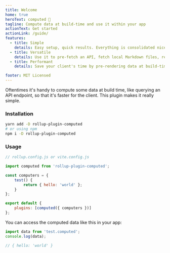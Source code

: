 ```yaml
---
title: Welcome
home: true
heroText: computed 📂
tagline: Compute data at build-time and use it within your app
actionText: Get started
actionLink: /guide/
features:
  - title: Simple
    details: Easy setup, quick results. Everything is consolidated nicely, no more hacky pre-build scripts.
  - title: Versatile
    details: Use it to pre-fetch an API, fetch local Markdown files, render dynamic images, and more!
  - title: Performant
    details: Save your client's time by pre-rendering data at build-time. Only ship what you need using Code Splitting.

footer: MIT Licensed
---
```


Oftentimes it's handy to compute some data at build time, like querying an API endpoint, so that it's faster for the client. This plugin makes it really simple.

### Installation

```bash
yarn add -D rollup-plugin-computed
# or using npm
npm i -D rollup-plugin-computed
```

### Usage

```js
// rollup.config.js or vite.config.js

import computed from 'rollup-plugin-computed';

const computers = {
	test() {
		return { hello: 'world' };
	}
};

export default {
	plugins: [computed({ computers })]
};
```

You can access the computed data like this in your app:

```js
import data from 'test.computed';
console.log(data);

// { hello: 'world' }
```
